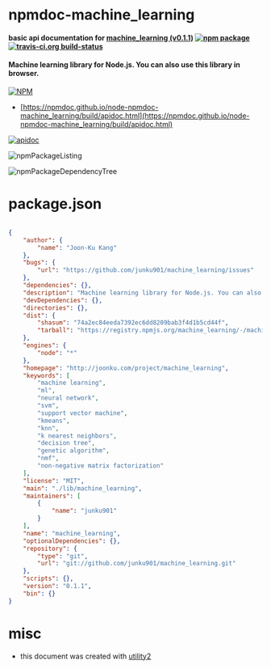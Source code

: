 # npmdoc-machine_learning

#### basic api documentation for  [machine_learning (v0.1.1)](http://joonku.com/project/machine_learning)  [![npm package](https://img.shields.io/npm/v/npmdoc-machine_learning.svg?style=flat-square)](https://www.npmjs.org/package/npmdoc-machine_learning) [![travis-ci.org build-status](https://api.travis-ci.org/npmdoc/node-npmdoc-machine_learning.svg)](https://travis-ci.org/npmdoc/node-npmdoc-machine_learning)

#### Machine learning library for Node.js. You can also use this library in browser.

[![NPM](https://nodei.co/npm/machine_learning.png?downloads=true&downloadRank=true&stars=true)](https://www.npmjs.com/package/machine_learning)

- [https://npmdoc.github.io/node-npmdoc-machine_learning/build/apidoc.html](https://npmdoc.github.io/node-npmdoc-machine_learning/build/apidoc.html)

[![apidoc](https://npmdoc.github.io/node-npmdoc-machine_learning/build/screenCapture.buildCi.browser.%252Ftmp%252Fbuild%252Fapidoc.html.png)](https://npmdoc.github.io/node-npmdoc-machine_learning/build/apidoc.html)

![npmPackageListing](https://npmdoc.github.io/node-npmdoc-machine_learning/build/screenCapture.npmPackageListing.svg)

![npmPackageDependencyTree](https://npmdoc.github.io/node-npmdoc-machine_learning/build/screenCapture.npmPackageDependencyTree.svg)



# package.json

```json

{
    "author": {
        "name": "Joon-Ku Kang"
    },
    "bugs": {
        "url": "https://github.com/junku901/machine_learning/issues"
    },
    "dependencies": {},
    "description": "Machine learning library for Node.js. You can also use this library in browser.",
    "devDependencies": {},
    "directories": {},
    "dist": {
        "shasum": "74a2ec84eeda7392ec6dd8209bab3f4d1b5cd44f",
        "tarball": "https://registry.npmjs.org/machine_learning/-/machine_learning-0.1.1.tgz"
    },
    "engines": {
        "node": "*"
    },
    "homepage": "http://joonku.com/project/machine_learning",
    "keywords": [
        "machine learning",
        "ml",
        "neural network",
        "svm",
        "support vector machine",
        "kmeans",
        "knn",
        "k nearest neighbors",
        "decision tree",
        "genetic algorithm",
        "nmf",
        "non-negative matrix factorization"
    ],
    "license": "MIT",
    "main": "./lib/machine_learning",
    "maintainers": [
        {
            "name": "junku901"
        }
    ],
    "name": "machine_learning",
    "optionalDependencies": {},
    "repository": {
        "type": "git",
        "url": "git://github.com/junku901/machine_learning.git"
    },
    "scripts": {},
    "version": "0.1.1",
    "bin": {}
}
```



# misc
- this document was created with [utility2](https://github.com/kaizhu256/node-utility2)
